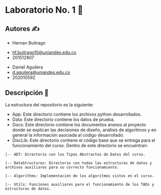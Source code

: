 # Laboratorio No. 1 :rocket:

## Autores :writing_hand:
* Hernan Buitrago 
- hf.buitrago10@uniandes.edu.co 
- 201512807
* Daniel Aguilera 
 * d.aguilera@uniandes.edu.co 
 * 202010592

## Descripción :page_facing_up:

La estructura del repositorio es la siguiente:

* App: Este directorio contiene los archivos python desarrollados.
* Data: Este directorio contiene los datos de prueba.
* Docs: Este directorio contiene los documentos anexos al proyecto donde se explican las decisiones de diseño, análisis de algoritmos y en general la información asociada al código desarrollado.
* DiscLib: Este directorio contiene el código base que se entrega para el funcionamiento del curso. Dentro de este directorio se encuentran:

```
|-- ADT: Directorio con los Tipos Abstractos de Datos del curso.

|-- DataStructures: Directorio con todas las estructuras de datos y archivos auxiliares para su correcto funcionamiento.

|-- Algorithms: Implementación de los algoritmos vistos en el curso.

|-- Utils: Funciones auxiliares para el funcionamiento de los TADs y estructuras de datos.
```
